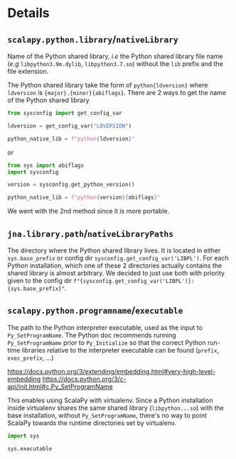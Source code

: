 # Details

## `scalapy.python.library`/`nativeLibrary`

Name of the Python shared library, *i.e* the Python shared library file name (*e.g* `libpython3.9m.dylib`, `libpython3.7.so`) without the `lib` prefix and the file extension.

The Python shared library take the form of `python{ldversion}` where `ldversion` is `{major}.{minor}{abiflags}`. There are 2 ways to get the name of the Python shared library

```python
from sysconfig import get_config_var

ldversion = get_config_var("LDVERSION")

python_native_lib = f"python{ldversion}"
```

or

```python
from sys import abiflags
import sysconfig

version = sysconfig.get_python_version()

python_native_lib = f"python{version}{abiflags}"
```

We went with the 2nd method since it is more portable.

## `jna.library.path`/`nativeLibraryPaths`

The directory where the Python shared library lives. It is located in either `sys.base_prefix` or config dir `sysconfig.get_config_var('LIBPL')`. For each Python installation, which one of these 2 directories actually contains the shared library is almost arbitrary. We decided to just use both with priority given to the config dir `f"{sysconfig.get_config_var('LIBPL')}:{sys.base_prefix}"`.

## `scalapy.python.programname`/`executable`

The path to the Python interpreter executable, used as the input to `Py_SetProgramName`. The Python doc recommends running `Py_SetProgramName` prior to `Py_Initialize` so that the correct Python run-time libraries relative to the interpreter executable can be found (`prefix`, `exec_prefix`, ...)

https://docs.python.org/3/extending/embedding.html#very-high-level-embedding
https://docs.python.org/3/c-api/init.html#c.Py_SetProgramName

This enables using ScalaPy with virtualenv. Since a Python installation inside virtualenv shares the same shared library (`libpython...so`) with the base installation, without `Py_SetProgramName`, there's no way to point ScalaPy towards the runtime directories set by virtualenv.

```python
import sys

sys.executable
```

